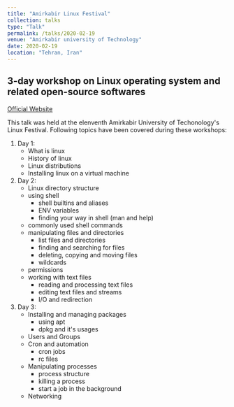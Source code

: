 ```yaml
---
title: "Amirkabir Linux Festival"
collection: talks
type: "Talk"
permalink: /talks/2020-02-19
venue: "Amirkabir university of Technology"
date: 2020-02-19
location: "Tehran, Iran"
---
```

## 3-day workshop on Linux operating system and related open-source softwares
[Official Website](http://linuxfest.aut.ac.ir/workshops/5e3af66fc726a17d72f5a7b1)

This talk was held at the elenventh Amirkabir University of Techonology's Linux Festival. Following topics have been covered during these workshops:

1. Day 1:
    * What is linux
    * History of linux
    * Linux distributions
    * Installing linux on a virtual machine
2. Day 2:
    * Linux directory structure
    * using shell
        * shell builtins and aliases
        * ENV variables
        * finding your way in shell (man and help)
    * commonly used shell commands
    * manipulating files and directories
        * list files and directories
        * finding and searching for files
        * deleting, copying and moving files
        * wildcards
    * permissions
    * working with text files
        * reading and processing text files
        * editing text files and streams
        * I/O and redirection
3. Day 3:
    * Installing and managing packages
        * using apt
        * dpkg and it's usages
    * Users and Groups
    * Cron and automation
        * cron jobs
        * rc files
    * Manipulating processes
        * process structure
        * killing a process
        * start a job in the background
    * Networking

